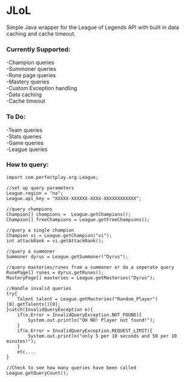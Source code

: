 JLoL
====

Simple Java wrapper for the League of Legends API with built in data caching and cache timeout.

### Currently Supported:  
-Champion queries  
-Summoner queries  
-Rune page queries  
-Mastery queries  
-Custom Exception handling  
-Data caching  
-Cache timeout  

### To Do:  
-Team queries  
-Stats queries  
-Game queries  
-League queries  

### How to query:

	import com.perfectplay.org.League;

	//set up query parameters
	League.region = "na";
	League.api_key = "XXXXX-XXXXXX-XXXX-XXXXXXXXXXXX";
	
	//query champions
	Champion[] champions =  League.getChampions();
	Champion[] freeChampions = League.getFreeChampions();
	
	//query a single champion
	Champion vi = League.getChampion("vi");
	int attackRank = vi.getAttackRank();
	
	//query a summoner
	Summoner dyrus = League.getSummoner("Dyrus");
	
	//query masteries/runes from a summoner or do a seperate query 
	RunePage[] runes = dyrus.getRunes();
	MasteryPage[] masteries = League.getMasteries("Dyrus");
	
	//Handle invalid queries
	try{
		Talent talent = League.getMasteries("Random_Player")[0].getTalents()[0];
	}catch(InvalidQueryException e){
		if(e.Error = InvalidQueryException.NOT_FOUND){
			System.out.println("OH NO! Player not found!");
		}
		if(e.Error = InvalidQueryException.REQUEST_LIMIT){
			System.out.println("only 5 per 10 seconds and 50 per 10 minutes!");
		}
		etc....
	}
	
	//Check to see how many queries have been called
	League.getQueryCount();


